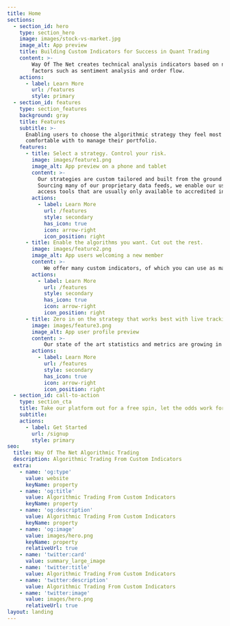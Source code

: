 ```yaml
---
title: Home
sections:
  - section_id: hero
    type: section_hero
    image: images/stock-vs-market.jpg
    image_alt: App preview
    title: Building Custom Indicators for Success in Quant Trading
    content: >-
        Way Of The Net creates technical analysis indicators based on numerous 
        factors such as sentiment analysis and order flow.
    actions:
      - label: Learn More
        url: /features
        style: primary
  - section_id: features
    type: section_features
    background: gray
    title: Features
    subtitle: >-
      Enabling users to choose the algorithmic strategy they feel most
      comfortable with to manage their portfolio.
    features:
      - title: Select a strategy. Control your risk.
        image: images/feature1.png
        image_alt: App preview on a phone and tablet
        content: >-
          Our strategies are custom tailored and built from the ground up.
          Sourcing many of our proprietary data feeds, we enable our users to
          access tools that are usually only available to accredited investors.
        actions:
          - label: Learn More
            url: /features
            style: secondary
            has_icon: true
            icon: arrow-right
            icon_position: right
      - title: Enable the algorithms you want. Cut out the rest.
        image: images/feature2.png
        image_alt: App users welcoming a new member
        content: >-
            We offer many custom indicators, of which you can use as many or few as you choose.
        actions:
          - label: Learn More
            url: /features
            style: secondary
            has_icon: true
            icon: arrow-right
            icon_position: right
      - title: Zero in on the strategy that works best with live tracking and performance.
        image: images/feature3.png
        image_alt: App user profile preview
        content: >-
            Our state of the art statistics and metrics are growing in number with every day!
        actions:
          - label: Learn More
            url: /features
            style: secondary
            has_icon: true
            icon: arrow-right
            icon_position: right
  - section_id: call-to-action
    type: section_cta
    title: Take our platform out for a free spin, let the odds work for you.
    subtitle:
    actions:
      - label: Get Started
        url: /signup
        style: primary
seo:
  title: Way Of The Net Algorithmic Trading
  description: Algorithmic Trading From Custom Indicators
  extra:
    - name: 'og:type'
      value: website
      keyName: property
    - name: 'og:title'
      value: Algorithmic Trading From Custom Indicators
      keyName: property
    - name: 'og:description'
      value: Algorithmic Trading From Custom Indicators
      keyName: property
    - name: 'og:image'
      value: images/hero.png
      keyName: property
      relativeUrl: true
    - name: 'twitter:card'
      value: summary_large_image
    - name: 'twitter:title'
      value: Algorithmic Trading From Custom Indicators
    - name: 'twitter:description'
      value: Algorithmic Trading From Custom Indicators
    - name: 'twitter:image'
      value: images/hero.png
      relativeUrl: true
layout: landing
---
```

